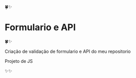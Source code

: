 🍀✨<h1>Formulario e API</h1>🍀✨

<p>Criação de validação de formulario e API do meu repositorio </p>

<p>Projeto de JS</p>✨✨